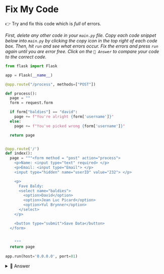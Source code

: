 # Fix My Code

👉 Try and fix this code which is *full* of errors.

*First, delete any other code in your `main.py` file. Copy each code snippet below into `main.py` by clicking the copy icon in the top right of each code box. Then, hit `run` and see what errors occur. Fix the errors and press `run` again until you are error free. Click on the `👀 Answer` to compare your code to the correct code.*

```python
from flask import Flask

app = Flask(__name__)

@app.route("/process", methods=["POST"])

def process():
  page = ""
  form = request.form

  if form["baldies"] == "david":
    page += f"You're alright {form['username']}"
  else:
    page += f"You've picked wrong {form['username']}"

  return page


@app.route('/')
def index():
  page = """<form method = "post" action="process">
    <p>Name: <input type="text" required> </p>
    <p>Email: <input type="Email"> </p>
    <input type="hidden" name="userID" value="232"> </p>

    <p>
      Fave Baldy: 
      <select name="baldies">
        <option>David</option>
        <option>Jean Luc Picard</option>
        <option>Yul Brynner</option>
      </select>
    </p>

    <button type="submit">Save Data</button>
  </form>
    
    
    """
  return page
  
app.run(host='0.0.0.0', port=81)

```
<details> <summary> 👀 Answer </summary>

```python
from flask import Flask, request ###### Didn't import 'request'

app = Flask(__name__)

@app.route("/process", methods=["POST"])

def process():
  page = ""
  form = request.form

  if form["baldies"] == "David":
    page += f"You're alright {form['username']}"
  else:
    page += f"You've picked wrong {form['username']}"

  return page


@app.route('/')
def index():
  page = """<form method = "post" action="/process"> ####### No / before the action. Well done if you spotted this
  
    <p>Name: <input type="text" name="username" required> </p>
    <p>Email: <input type="Email" name="email"> </p>
    ###### No 'name' attributes in the two options above
    <input type="hidden" name="userID" value="232"> </p>

    <p>
      Fave Baldy: 
      <select name="baldies">
        <option>David</option>
        <option>Jean Luc Picard</option>
        <option>Yul Brynner</option>
      </select>
    </p>

    <button type="submit">Save Data</button>
  </form>
    
    
    """
  return page
  
app.run(host='0.0.0.0', port=81)

```

</details>